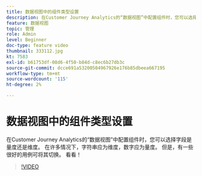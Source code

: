 ```yaml
---
title: 数据视图中的组件类型设置
description: 在Customer Journey Analytics的“数据视图”中配置组件时，您可以选择字段是量度还是维度。 在许多情况下，字符串应为维度，数字应为量度。 但是，有一些很好的用例可将其切换。 看看！
feature: 数据视图
topic: 管理
role: Admin
level: Beginner
doc-type: feature video
thumbnail: 333112.jpg
kt: 7583
exl-id: b61753df-08d6-4f50-b84d-c8ec6b27db3c
source-git-commit: dcce691a53200504967926e176b85dbeea667195
workflow-type: tm+mt
source-wordcount: '115'
ht-degree: 2%

---
```


# 数据视图中的组件类型设置

在Customer Journey Analytics的“数据视图”中配置组件时，您可以选择字段是量度还是维度。 在许多情况下，字符串应为维度，数字应为量度。 但是，有一些很好的用例可将其切换。 看看！

>[!VIDEO](https://video.tv.adobe.com/v/333112/?quality=12&learn=on)
